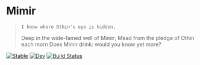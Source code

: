 # Mimir
>     I know where Othin's eye is hidden,
>    Deep in the wide-famed well of Mimir;
>    Mead from the pledge of Othin each morn
>    Does Mimir drink: would you know yet more?

[![Stable](https://img.shields.io/badge/docs-stable-blue.svg)](https://kiranshila.github.io/Mimir.jl/stable)
[![Dev](https://img.shields.io/badge/docs-dev-blue.svg)](https://kiranshila.github.io/Mimir.jl/dev)
[![Build Status](https://github.com/kiranshila/Mimir.jl/actions/workflows/CI.yml/badge.svg?branch=main)](https://github.com/kiranshila/Mimir.jl/actions/workflows/CI.yml?query=branch%3Amain)
